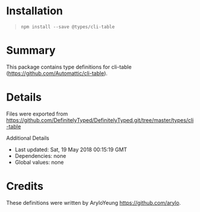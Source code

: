 # Installation
> `npm install --save @types/cli-table`

# Summary
This package contains type definitions for cli-table (https://github.com/Automattic/cli-table).

# Details
Files were exported from https://github.com/DefinitelyTyped/DefinitelyTyped.git/tree/master/types/cli-table

Additional Details
 * Last updated: Sat, 19 May 2018 00:15:19 GMT
 * Dependencies: none
 * Global values: none

# Credits
These definitions were written by AryloYeung <https://github.com/arylo>.
